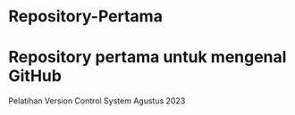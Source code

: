 # Repository-Pertama
Repository pertama untuk mengenal GitHub
=========================================
Pelatihan Version Control System Agustus 2023
